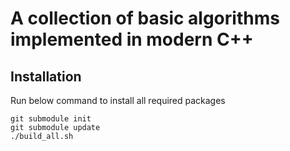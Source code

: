 # A collection of basic algorithms implemented in modern C++ #

## Installation ##

Run below command to install all required packages

    git submodule init
    git submodule update 
    ./build_all.sh
